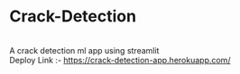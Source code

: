 # Crack-Detection
<br>A crack detection ml app using streamlit</br>
Deploy Link :- https://crack-detection-app.herokuapp.com/

